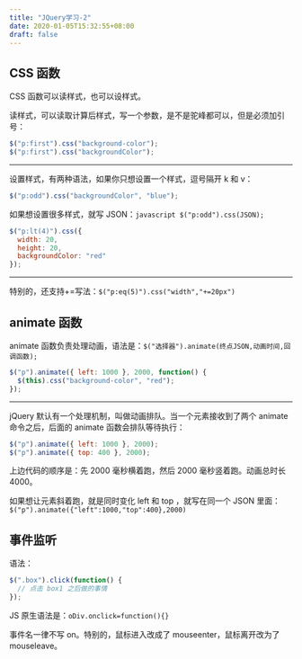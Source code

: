 ```yaml
---
title: "JQuery学习-2"
date: 2020-01-05T15:32:55+08:00
draft: false
---
```


## CSS 函数

CSS 函数可以读样式，也可以设样式。

读样式，可以读取计算后样式，写一个参数，是不是驼峰都可以，但是必须加引号：

```javascript
$("p:first").css("background-color");
$("p:first").css("backgroundColor");
```

---

设置样式，有两种语法，如果你只想设置一个样式，逗号隔开 k 和 v：

```javascript
$("p:odd").css("backgroundColor", "blue");
```

如果想设置很多样式，就写 JSON：`javascript $("p:odd").css(JSON);`

```javascript
$("p:lt(4)").css({
  width: 20,
  height: 20,
  backgroundColor: "red"
});
```

---

特别的，还支持+=写法：`$("p:eq(5)").css("width","+=20px")`

## animate 函数

animate 函数负责处理动画，语法是：`$("选择器").animate(终点JSON,动画时间,回调函数);`

```javascript
$("p").animate({ left: 1000 }, 2000, function() {
  $(this).css("background-color", "red");
});
```

---

jQuery 默认有一个处理机制，叫做动画排队。当一个元素接收到了两个 animate 命令之后，后面的 animate 函数会排队等待执行：

```javascript
$("p").animate({ left: 1000 }, 2000);
$("p").animate({ top: 400 }, 2000);
```

上边代码的顺序是：先 2000 毫秒横着跑，然后 2000 毫秒竖着跑。动画总时长 4000。

如果想让元素斜着跑，就是同时变化 left 和 top ，就写在同一个 JSON 里面：`$("p").animate({"left":1000,"top":400},2000)`

## 事件监听

语法：

```javascript
$(".box").click(function() {
  // 点击 box1 之后做的事情
});
```

JS 原生语法是：`oDiv.onclick=function(){}`

事件名一律不写 on。特别的，鼠标进入改成了 mouseenter，鼠标离开改为了 mouseleave。
